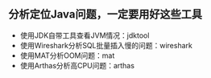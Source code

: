 ## 分析定位Java问题，一定要用好这些工具
- 使用JDK自带工具查看JVM情况：jdktool
- 使用Wireshark分析SQL批量插入慢的问题：wireshark
- 使用MAT分析OOM问题：mat
- 使用Arthas分析高CPU问题：arthas
